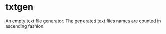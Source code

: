 # txtgen

An empty text file generator. The generated text files names are counted in ascending fashion.
